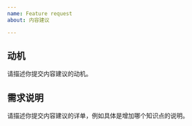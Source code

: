 ```yaml
---
name: Feature request
about: 内容建议

---
```


## 动机

请描述你提交内容建议的动机。

## 需求说明

请描述你提交内容建议的详单，例如具体是增加哪个知识点的说明。